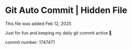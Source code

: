 # Git Auto Commit | Hidden File

This file was added Feb 12, 2025

Just for fun and keeping my daily git commit active 🤪

commit number: 1747471
